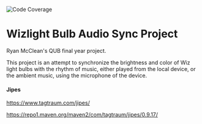 ![Code Coverage](https://img.shields.io/badge/Coverage-37%25-red.svg)

# Wizlight Bulb Audio Sync Project

Ryan McClean's QUB final year project.

This project is an attempt to synchronize the brightness and color of Wiz light
bulbs with the rhythm of music, either played from the local device, or the
ambient music, using the microphone of the device.

#### Jipes

https://www.tagtraum.com/jipes/

https://repo1.maven.org/maven2/com/tagtraum/jipes/0.9.17/
